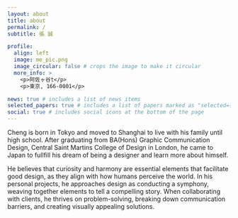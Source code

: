 ```yaml
---
layout: about
title: about
permalink: /
subtitle: 張 誠

profile:
  align: left
  image: me_pic.png
  image_circular: false # crops the image to make it circular
  more_info: >
    <p>阿佐ヶ谷t</p>
    <p>東京, 166-0001</p>

news: true # includes a list of news items
selected_papers: true # includes a list of papers marked as "selected={true}"
social: true # includes social icons at the bottom of the page
---
```


Cheng is born in Tokyo and moved to Shanghai to live with his family until high school. After graduating from BA(Hons) Graphic Communication Design, Central Saint Martins College of Design in London, he came to Japan to fullfill his dream of being a designer and learn more about himself.

He believes that curiosity and harmony are essential elements that facilitate good design, as they align with how humans perceive the world. In his personal projects, he approaches design as conducting a symphony, weaving together elements to tell a compelling story. When collaborating with clients, he thrives on problem-solving, breaking down communication barriers, and creating visually appealing solutions.